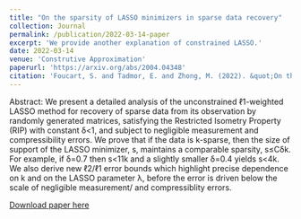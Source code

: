```yaml
---
title: "On the sparsity of LASSO minimizers in sparse data recovery"
collection: Journal
permalink: /publication/2022-03-14-paper
excerpt: 'We provide another explanation of constrained LASSO.'
date: 2022-03-14
venue: 'Construtive Approximation'
paperurl: 'https://arxiv.org/abs/2004.04348'
citation: 'Foucart, S. and Tadmor, E. and Zhong, M. (2022). &quot;On the sparsity of LASSO minimizers in sparse data recovery.&quot; <i>Construtive Approximation</i>.'
---
```

Abstract: We present a detailed analysis of the unconstrained ℓ1-weighted LASSO method for recovery of sparse data from its observation by randomly generated matrices, satisfying the Restricted Isometry Property (RIP) with constant δ<1, and subject to negligible measurement and compressibility errors. We prove that if the data is k-sparse, then the size of support of the LASSO minimizer, s, maintains a comparable sparsity, s≤Cδk. For example, if δ=0.7 then s<11k and a slightly smaller δ=0.4 yields s<4k. We also derive new ℓ2/ℓ1 error bounds which highlight precise dependence on k and on the LASSO parameter λ, before the error is driven below the scale of negligible measurement/ and compressiblity errors.

[Download paper here](https://arxiv.org/pdf/2004.04348)

